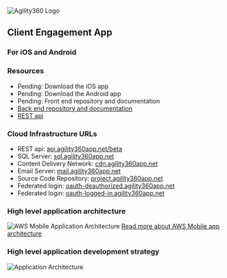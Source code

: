 ![Agility360 Logo](https://raw.githubusercontent.com/Agility360/CEA/master/assets/logo/logo7868398_sm.png "Agility360 Logo")
## Client Engagement App
### For iOS and Android

### Resources
 - Pending: Download the iOS app
 - Pending: Download the Android app
 - Pending: Front end repository and documentation
 - [Back end repository and documentation](https://github.com/Agility360/CEA/tree/master/backend)
 - [REST api](https://hqctqkd7xc.execute-api.us-east-1.amazonaws.com/beta)

### Cloud Infrastructure URLs
- REST api: [api.agility360app.net/beta](api.agility360app.net/beta)
- SQL Server: [sql.agility360app.net]()
- Content Delivery Network: [cdn.agility360app.net](cdn.agility360app.net)
- Email Server: [mail.agility360app.net](mail.agility360app.net)
- Source Code Repository: [project.agility360app.net](project.agility360app.net)
- Federated login: [oauth-deauthorized.agility360app.net]()
- Federated login: [oauth-logged-in.agility360app.net]()


### High level application architecture
 ![AWS Mobile Application Architecture](https://raw.githubusercontent.com/Agility360/CEA/master/enterprise-mobile-hub_serverless-compute-app.png "AWS Mobile app architecture")
 [Read more about AWS Mobile app architecture](https://aws.amazon.com/mobile/)

### High level application development strategy
 ![Application Architecture](https://raw.githubusercontent.com/Agility360/CEA/master/application-architecture2.png "Application Architecture")
